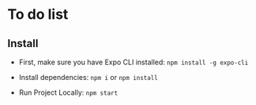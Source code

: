 # To do list

## Install

-   First, make sure you have Expo CLI installed: `npm install -g expo-cli`

-   Install dependencies: `npm i` or `npm install`

-   Run Project Locally: `npm start`
